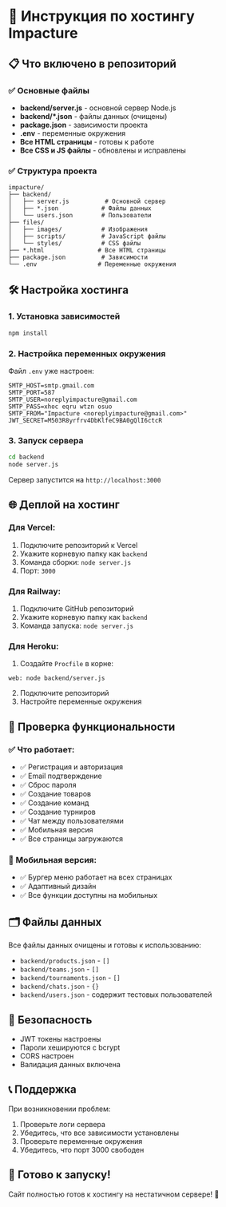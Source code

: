 # 🚀 Инструкция по хостингу Impacture

## 📋 Что включено в репозиторий

### ✅ Основные файлы
- **backend/server.js** - основной сервер Node.js
- **backend/*.json** - файлы данных (очищены)
- **package.json** - зависимости проекта
- **.env** - переменные окружения
- **Все HTML страницы** - готовы к работе
- **Все CSS и JS файлы** - обновлены и исправлены

### ✅ Структура проекта
```
impacture/
├── backend/
│   ├── server.js          # Основной сервер
│   ├── *.json            # Файлы данных
│   └── users.json        # Пользователи
├── files/
│   ├── images/           # Изображения
│   ├── scripts/          # JavaScript файлы
│   └── styles/           # CSS файлы
├── *.html               # Все HTML страницы
├── package.json          # Зависимости
└── .env                 # Переменные окружения
```

## 🛠️ Настройка хостинга

### 1. Установка зависимостей
```bash
npm install
```

### 2. Настройка переменных окружения
Файл `.env` уже настроен:
```
SMTP_HOST=smtp.gmail.com
SMTP_PORT=587
SMTP_USER=noreplyimpacture@gmail.com
SMTP_PASS=xhoc eqru wtzn osuo
SMTP_FROM="Impacture <noreplyimpacture@gmail.com>"
JWT_SECRET=M503R8yrfrv4DbKlfeC9BA0gQlI6ctcR
```

### 3. Запуск сервера
```bash
cd backend
node server.js
```

Сервер запустится на `http://localhost:3000`

## 🌐 Деплой на хостинг

### Для Vercel:
1. Подключите репозиторий к Vercel
2. Укажите корневую папку как `backend`
3. Команда сборки: `node server.js`
4. Порт: `3000`

### Для Railway:
1. Подключите GitHub репозиторий
2. Укажите корневую папку как `backend`
3. Команда запуска: `node server.js`

### Для Heroku:
1. Создайте `Procfile` в корне:
```
web: node backend/server.js
```
2. Подключите репозиторий
3. Настройте переменные окружения

## 🔧 Проверка функциональности

### ✅ Что работает:
- ✅ Регистрация и авторизация
- ✅ Email подтверждение
- ✅ Сброс пароля
- ✅ Создание товаров
- ✅ Создание команд
- ✅ Создание турниров
- ✅ Чат между пользователями
- ✅ Мобильная версия
- ✅ Все страницы загружаются

### 📱 Мобильная версия:
- ✅ Бургер меню работает на всех страницах
- ✅ Адаптивный дизайн
- ✅ Все функции доступны на мобильных

## 🗂️ Файлы данных

Все файлы данных очищены и готовы к использованию:
- `backend/products.json` - `[]`
- `backend/teams.json` - `[]`
- `backend/tournaments.json` - `[]`
- `backend/chats.json` - `{}`
- `backend/users.json` - содержит тестовых пользователей

## 🔐 Безопасность

- JWT токены настроены
- Пароли хешируются с bcrypt
- CORS настроен
- Валидация данных включена

## 📞 Поддержка

При возникновении проблем:
1. Проверьте логи сервера
2. Убедитесь, что все зависимости установлены
3. Проверьте переменные окружения
4. Убедитесь, что порт 3000 свободен

## 🎉 Готово к запуску!

Сайт полностью готов к хостингу на нестатичном сервере! 🚀 